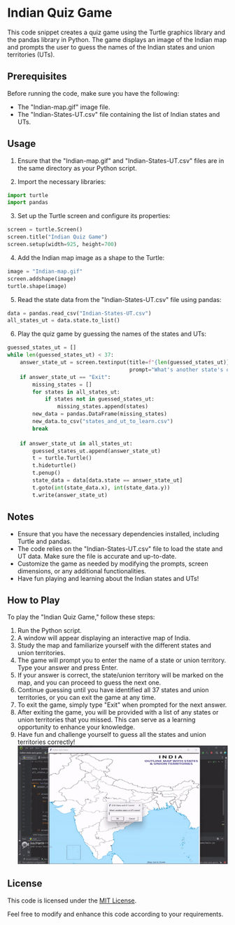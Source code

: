 # Indian Quiz Game

This code snippet creates a quiz game using the Turtle graphics library and the pandas library in Python. The game displays an image of the Indian map and prompts the user to guess the names of the Indian states and union territories (UTs).

## Prerequisites

Before running the code, make sure you have the following:

- The "Indian-map.gif" image file.
- The "Indian-States-UT.csv" file containing the list of Indian states and UTs.

## Usage

1. Ensure that the "Indian-map.gif" and "Indian-States-UT.csv" files are in the same directory as your Python script.

2. Import the necessary libraries:

```python
import turtle
import pandas
```

3. Set up the Turtle screen and configure its properties:

```python
screen = turtle.Screen()
screen.title("Indian Quiz Game")
screen.setup(width=925, height=700)
```

4. Add the Indian map image as a shape to the Turtle:

```python
image = "Indian-map.gif"
screen.addshape(image)
turtle.shape(image)
```

5. Read the state data from the "Indian-States-UT.csv" file using pandas:

```python
data = pandas.read_csv("Indian-States-UT.csv")
all_states_ut = data.state.to_list()
```

6. Play the quiz game by guessing the names of the states and UTs:

```python
guessed_states_ut = []
while len(guessed_states_ut) < 37:
    answer_state_ut = screen.textinput(title=f"{len(guessed_states_ut)}/36 States and UT Correct",
                                       prompt="What's another state's or UT's name?").title()
    if answer_state_ut == "Exit":
        missing_states = []
        for states in all_states_ut:
            if states not in guessed_states_ut:
                missing_states.append(states)
        new_data = pandas.DataFrame(missing_states)
        new_data.to_csv("states_and_ut_to_learn.csv")
        break

    if answer_state_ut in all_states_ut:
        guessed_states_ut.append(answer_state_ut)
        t = turtle.Turtle()
        t.hideturtle()
        t.penup()
        state_data = data[data.state == answer_state_ut]
        t.goto(int(state_data.x), int(state_data.y))
        t.write(answer_state_ut)
```

## Notes

- Ensure that you have the necessary dependencies installed, including Turtle and pandas.
- The code relies on the "Indian-States-UT.csv" file to load the state and UT data. Make sure the file is accurate and up-to-date.
- Customize the game as needed by modifying the prompts, screen dimensions, or any additional functionalities.
- Have fun playing and learning about the Indian states and UTs!

## How to Play

To play the "Indian Quiz Game," follow these steps:

1. Run the Python script.
2. A window will appear displaying an interactive map of India.
3. Study the map and familiarize yourself with the different states and union territories.
4. The game will prompt you to enter the name of a state or union territory. Type your answer and press Enter.
5. If your answer is correct, the state/union territory will be marked on the map, and you can proceed to guess the next one.
6. Continue guessing until you have identified all 37 states and union territories, or you can exit the game at any time.
7. To exit the game, simply type "Exit" when prompted for the next answer.
8. After exiting the game, you will be provided with a list of any states or union territories that you missed. This can serve as a learning opportunity to enhance your knowledge.
9. Have fun and challenge yourself to guess all the states and union territories correctly!
![how-to-play-gif.gif](how-to-play-gif.gif)
## License

This code is licensed under the [MIT License](LICENSE).

Feel free to modify and enhance this code according to your requirements.
